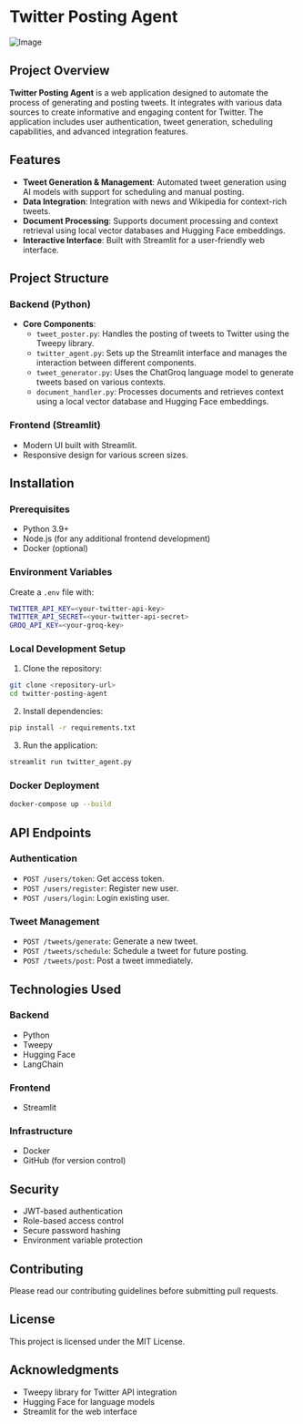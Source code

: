 # Twitter Posting Agent

![Image](https://github.com/user-attachments/assets/5f651884-3166-4e58-9863-f21c7d28992c)

## Project Overview

**Twitter Posting Agent** is a web application designed to automate the process of generating and posting tweets. It integrates with various data sources to create informative and engaging content for Twitter. The application includes user authentication, tweet generation, scheduling capabilities, and advanced integration features.

## Features

- **Tweet Generation & Management**: Automated tweet generation using AI models with support for scheduling and manual posting.
- **Data Integration**: Integration with news and Wikipedia for context-rich tweets.
- **Document Processing**: Supports document processing and context retrieval using local vector databases and Hugging Face embeddings.
- **Interactive Interface**: Built with Streamlit for a user-friendly web interface.

## Project Structure

### Backend (Python)
- **Core Components**:
  - `tweet_poster.py`: Handles the posting of tweets to Twitter using the Tweepy library.
  - `twitter_agent.py`: Sets up the Streamlit interface and manages the interaction between different components.
  - `tweet_generator.py`: Uses the ChatGroq language model to generate tweets based on various contexts.
  - `document_handler.py`: Processes documents and retrieves context using a local vector database and Hugging Face embeddings.

### Frontend (Streamlit)
- Modern UI built with Streamlit.
- Responsive design for various screen sizes.

## Installation

### Prerequisites
- Python 3.9+
- Node.js (for any additional frontend development)
- Docker (optional)

### Environment Variables
Create a `.env` file with:

```bash
TWITTER_API_KEY=<your-twitter-api-key>
TWITTER_API_SECRET=<your-twitter-api-secret>
GROQ_API_KEY=<your-groq-key>
```

### Local Development Setup

1. Clone the repository:

```bash
git clone <repository-url>
cd twitter-posting-agent
```

2. Install dependencies:

```bash
pip install -r requirements.txt
```

3. Run the application:

```bash
streamlit run twitter_agent.py
```

### Docker Deployment

```bash
docker-compose up --build
```

## API Endpoints

### Authentication
- `POST /users/token`: Get access token.
- `POST /users/register`: Register new user.
- `POST /users/login`: Login existing user.

### Tweet Management
- `POST /tweets/generate`: Generate a new tweet.
- `POST /tweets/schedule`: Schedule a tweet for future posting.
- `POST /tweets/post`: Post a tweet immediately.

## Technologies Used

### Backend
- Python
- Tweepy
- Hugging Face
- LangChain

### Frontend
- Streamlit

### Infrastructure
- Docker
- GitHub (for version control)

## Security

- JWT-based authentication
- Role-based access control
- Secure password hashing
- Environment variable protection

## Contributing

Please read our contributing guidelines before submitting pull requests.

## License

This project is licensed under the MIT License.

## Acknowledgments

- Tweepy library for Twitter API integration
- Hugging Face for language models
- Streamlit for the web interface
